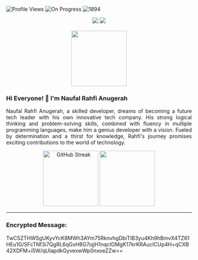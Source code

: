 ![Profile Views](https://komarev.com/ghpvc/?username=rahfianugerah&color=green&label=Profile+Views)
![On Progress](https://img.shields.io/badge/Portofolio_Website-Click_Here!-green)
![1894](https://img.shields.io/badge/←~∋(｡Ψ▼ｰ▼)∈-black)

<div align="center">
  <a href="https://github.com/rahfianugerah"><img src="https://img.shields.io/badge/GitHub-%23121011.svg?&logo=github&logoColor=white"/></a>
  <a href="https://www.linkedin.com/in/rahfianugerah/"><img src="https://img.shields.io/badge/Linkedin-%230077B5.svg?&logo=linkedin&logoColor=white"/></a>
</div>

<br>

<div align="center">
  <img src="https://github.com/rahfianugerah/rahfianugerah/assets/156213717/371c73ff-d973-4b1a-9362-e014c7ecd3bb" height=150/>
  
  
</div>

### Hi Everyone! 👋 I'm Naufal Rahfi Anugerah
<p align="justify">
  Naufal Rahfi Anugerah, a skilled developer, dreams of becoming a future tech leader with his own innovative tech company. 
  His strong logical thinking and problem-solving skills, combined with fluency in multiple programming languages, make him a genius developer with a vision.  
  Fueled by determination and a thirst for knowledge, Rahfi's journey promises exciting contributions to the world of technology.
</p>

<div align="center">
  <img src="https://github-readme-streak-stats.herokuapp.com?user=rahfianugerah&theme=midnight-purple&hide_border=true" alt="GitHub Streak" height=150/>
  <img src="https://github-readme-stats.vercel.app/api/top-langs/?username=rahfianugerah&theme=midnight-purple&hide_border=true&layout=donut" height=150/>
</div>

---

### Encrypted Message:
<p align="justify">
TwC5ZTHWSgUKyvYcK8MWh3AYm75RknvhgDbiTIB3yu4Kh9hBmvX4TZ61HEu1G/SFcTNf3i7QgRL6qGxH8G7ojjH1nqcIGMgK17krKRAucICUp4H+qCXB42XDFM+i5W/qUIapdkGyvexwWp0nxoeZZw==
</p>
